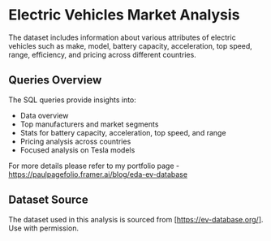 # Electric Vehicles Market Analysis

The dataset includes information about various attributes of electric vehicles such as make, model, battery capacity, acceleration, top speed, range, efficiency, and pricing across different countries.

## Queries Overview

The SQL queries provide insights into:

- Data overview
- Top manufacturers and market segments
- Stats for battery capacity, acceleration, top speed, and range
- Pricing analysis across countries
- Focused analysis on Tesla models

For more details please refer to my portfolio page - https://paulpagefolio.framer.ai/blog/eda-ev-database

## Dataset Source

The dataset used in this analysis is sourced from [https://ev-database.org/]. Use with permission.
